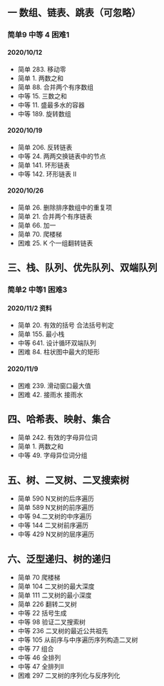 ## 一 数组、链表、跳表（可忽略） 
### 简单9 中等 4 困难1
#### 2020/10/12 
- 简单 283. 移动零
- 简单 1. 两数之和
- 简单 88. 合并两个有序数组
- 中等 15. 三数之和
- 中等 11. 盛最多水的容器
- 中等 189. 旋转数组

#### 2020/10/19
- 简单 206. 反转链表
- 中等 24. 两两交换链表中的节点
- 简单 141. 环形链表
- 中等 142. 环形链表 II

#### 2020/10/26
- 简单 26. 删除排序数组中的重复项
- 简单 21. 合并两个有序链表
- 简单 66. 加一
- 简单 70. 爬楼梯
- 困难 25. K 个一组翻转链表

## 三、栈、队列、优先队列、双端队列
### 简单2 中等1 困难3
####  2020/11/2              资料
- 简单 20. 有效的括号           合法括号判定
- 简单 155. 最小栈
- 中等 641. 设计循环双端队列
- 困难 84. 柱状图中最大的矩形

#### 2020/11/9
- 困难 239. 滑动窗口最大值
- 困难 42. 接雨水               接雨水

## 四、哈希表、映射、集合
- 简单 242. 有效的字母异位词
- 简单 1. 两数之和
- 中等 49. 字母异位词分组

## 五、树、二叉树、二叉搜索树

- 简单 590 N叉树的后序遍历
- 简单 589 N叉树的前序遍历
- 中等 94.二叉树的中序遍历
- 中等 144 二叉树前序遍历
- 中等 429  N叉树的层序遍历

## 六、泛型递归、树的递归
- 简单 70 爬楼梯
- 简单 104 二叉树的最大深度
- 简单 111 二叉树的最小深度
- 简单 226 翻转二叉树
- 中等 22 括号生成
- 中等 98 验证二叉搜索树
- 中等 236 二叉树的最近公共祖先
- 中等 105 从前序与中序遍历序列构造二叉树
- 中等 77 组合
- 中等 46 全排列
- 中等 47 全排列II
- 困难 297 二叉树的序列化与反序列化

